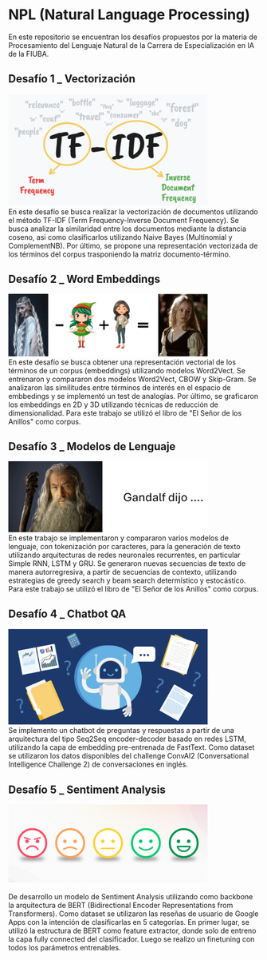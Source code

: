 # NPL (Natural Language Processing)
En este repositorio se encuentran los desafíos propuestos por la materia de Procesamiento del Lenguaje Natural de la Carrera de Especialización en IA de la FIUBA.

## Desafío 1 _ Vectorización 

<img src="resources/d1.png" alt="" width="400"/><br>
En este desafío se busca realizar la vectorización de documentos utilizando el método TF-IDF (Term Frequency-Inverse Document Frequency). Se busca analizar la similaridad entre los documentos mediante la distancia coseno, asi como clasificarlos utilizando Naive Bayes (Multinomial y ComplementNB). Por último, se propone una representación vectorizada de los términos del corpus trasponiendo la matriz documento-término.  

## Desafío 2 _ Word Embeddings
<img src="resources/d2.png" alt="" width="400"/><br>
En este desafío se busca obtener una representación vectorial de los términos de un corpus (embeddings) utilizando modelos Word2Vect. Se entrenaron y compararon dos modelos Word2Vect, CBOW y Skip-Gram. Se analizaron las similitudes entre términos de interés en el espacio de embbedings y se implementó un test de analogías. Por último, se graficaron los embeddings en 2D y 3D utilizando técnicas de reducción de dimensionalidad.  Para este trabajo se utilizó el libro de "El Señor de los Anillos" como corpus.      

## Desafío 3 _ Modelos de Lenguaje
<img src="resources/d3.png" alt="" width="400"/><br>
En este trabajo se implementaron y compararon varios modelos de lenguaje, con tokenización por caracteres, para la generación de texto utilizando arquitecturas de redes neuronales recurrentes, en particular Simple RNN, LSTM y GRU. Se generaron nuevas secuencias de texto de manera autorregresiva, a partir de secuencias de contexto, utilizando estrategias de greedy search y beam search determístico y estocástico. Para este trabajo se utilizó el libro de "El Señor de los Anillos" como corpus.


## Desafío 4 _ Chatbot QA
<img src="resources/d4.png" alt="" width="400"/><br>
Se implemento un chatbot de preguntas y respuestas a partir de una arquitectura del tipo Seq2Seq encoder-decoder basado en redes LSTM, utilizando la capa de embedding pre-entrenada de FastText. Como dataset se utilizaron los datos disponibles del challenge ConvAI2 (Conversational Intelligence Challenge 2) de conversaciones en inglés.


## Desafío 5 _ Sentiment Analysis
<img src="resources/d5.png" alt="" width="400"/><br>    
De desarrollo un modelo de Sentiment Analysis utilizando como backbone la arquitectura de BERT (Bidirectional Encoder Representations from Transformers). Como dataset se utilizaron las reseñas de usuario de Google Apps con la intención de clasificarlas en 5 categorías. En primer lugar, se utilizó la estructura de BERT como feature extractor, donde solo de entreno la capa fully connected del clasificador. Luego se realizo un finetuning con todos los parámetros entrenables.


